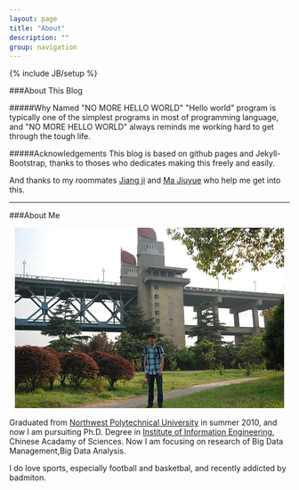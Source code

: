 ```yaml
---
layout: page
title: "About"
description: ""
group: navigation
---
```

{% include JB/setup %}

###About This Blog

#####Why Named "NO MORE HELLO WORLD"
"Hello world" program is typically one of the simplest programs in most of programming language, and "NO MORE HELLO WORLD" always reminds me working hard to get through the tough life.

#####Acknowledgements
This blog is based on github pages and Jekyll-Bootstrap, thanks to thoses who dedicates making this freely and easily.

And thanks to my roommates [Jiang ji](http://demote.github.io) and [Ma Jiuyue](http://majiuyue.me) who help me get into this.

-----


###About Me

<p align="middle"><img src ="/assets/images/figure.jpg"/> </p>


<p> </p>
<p> </p>
      
      

Graduated from [Northwest Polytechnical University](http://www.nwpu.edu.cn) in summer 2010, 
and now I am pursuiting Ph.D. Degree in 
[Institute of Information Engineering](http://www.iie.ac.cn), Chinese Acadamy of Sciences.
Now I am focusing on research of Big Data Management,Big Data Analysis.


I do love sports, especially football and basketbal, and recently addicted by badmiton.
